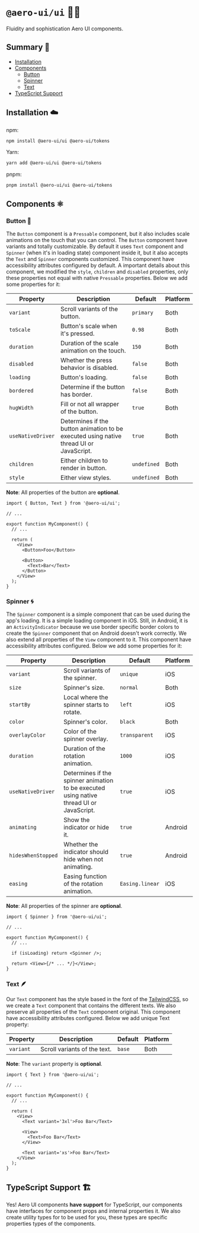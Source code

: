 # `@aero-ui/ui` 👨‍🎨

Fluidity and sophistication Aero UI components.

## Summary 📖

- [Installation](#installation-️)
- [Components](#components-️)
  - [Button](#button-)
  - [Spinner](#spinner-)
  - [Text](#text-)
- [TypeScript Support](#typescript-support-️)

## Installation ☁️

npm:

```sh
npm install @aero-ui/ui @aero-ui/tokens
```

Yarn:

```sh
yarn add @aero-ui/ui @aero-ui/tokens
```

pnpm:

```sh
pnpm install @aero-ui/ui @aero-ui/tokens
```

## Components ⚛️

### Button 🔘

The `Button` component is a `Pressable` component, but it also includes scale animations on the touch that you can control. The `Button` component have variants and totally customizable. By default it uses `Text` component and `Spinner` (when it's in loading state) component inside it, but it also accepts the `Text` and `Spinner` components customized. This component have accessibility attributes configured by default. A important details about this component, we modified the `style`, `children` and `disabled` properties, only these properties not equal with native `Pressable` properties. Below we add some properties for it:

| Property          | Description                                                                             | Default     | Platform |
| ----------------- | --------------------------------------------------------------------------------------- | ----------- | -------- |
| `variant`         | Scroll variants of the button.                                                          | `primary`   | Both     |
| `toScale`         | Button's scale when it's pressed.                                                       | `0.98`      | Both     |
| `duration`        | Duration of the scale animation on the touch.                                           | `150`       | Both     |
| `disabled`        | Whether the press behavior is disabled.                                                 | `false`     | Both     |
| `loading`         | Button's loading.                                                                       | `false`     | Both     |
| `bordered`        | Determine if the button has border.                                                     | `false`     | Both     |
| `hugWidth`        | Fill or not all wrapper of the button.                                                  | `true`      | Both     |
| `useNativeDriver` | Determines if the button animation to be executed using native thread UI or JavaScript. | `true`      | Both     |
| `children`        | Either children to render in button.                                                    | `undefined` | Both     |
| `style`           | Either view styles.                                                                     | `undefined` | Both     |

**Note**: All properties of the button are **optional**.

```tsx
import { Button, Text } from '@aero-ui/ui';

// ...

export function MyComponent() {
  // ...

  return (
    <View>
      <Button>Foo</Button>

      <Button>
        <Text>Bar</Text>
      </Button>
    </View>
  );
}
```

### Spinner 🌀

The `Spinner` component is a simple component that can be used during the app's loading. It is a simple loading component in iOS. Still, in Android, it is an `ActivityIndicator` because we use border specific border colors to create the `Spinner` component that on Android doesn't work correctly. We also extend all properties of the `View` component to it. This component have accessibility attributes configured. Below we add some properties for it:

| Property           | Description                                                                              | Default         | Platform |
| ------------------ | ---------------------------------------------------------------------------------------- | --------------- | -------- |
| `variant`          | Scroll variants of the spinner.                                                          | `unique`        | iOS      |
| `size`             | Spinner's size.                                                                          | `normal`        | Both     |
| `startBy`          | Local where the spinner starts to rotate.                                                | `left`          | iOS      |
| `color`            | Spinner's color.                                                                         | `black`         | Both     |
| `overlayColor`     | Color of the spinner overlay.                                                            | `transparent`   | iOS      |
| `duration`         | Duration of the rotation animation.                                                      | `1000`          | iOS      |
| `useNativeDriver`  | Determines if the spinner animation to be executed using native thread UI or JavaScript. | `true`          | iOS      |
| `animating`        | Show the indicator or hide it.                                                           | `true`          | Android  |
| `hidesWhenStopped` | Whether the indicator should hide when not animating.                                    | `true`          | Android  |
| `easing`           | Easing function of the rotation animation.                                               | `Easing.linear` | iOS      |

**Note**: All properties of the spinner are **optional**.

```tsx
import { Spinner } from '@aero-ui/ui';

// ...

export function MyComponent() {
  // ...

  if (isLoading) return <Spinner />;

  return <View>{/* ... */}</View>;
}
```

### Text 🪶

Our `Text` component has the style based in the font of the [TailwindCSS](https://tailwindcss.com/), so we create a `Text` component that contains the different texts. We also preserve all properties of the `Text` component original. This component have accessibility attributes configured. Below we add unique Text property:

| Property  | Description                  | Default | Platform |
| --------- | ---------------------------- | ------- | -------- |
| `variant` | Scroll variants of the text. | `base`  | Both     |

**Note**: The `variant` property is **optional**.

```tsx
import { Text } from '@aero-ui/ui';

// ...

export function MyComponent() {
  // ...

  return (
    <View>
      <Text variant='3xl'>Foo Bar</Text>

      <View>
        <Text>Foo Bar</Text>
      </View>

      <Text variant='xs'>Foo Bar</Text>
    </View>
  );
}
```

## TypeScript Support 🏗️

Yes! Aero UI components **have support** for TypeScript, our components have interfaces for component props and internal properties it. We also create utility types for to be used for you, these types are specific properties types of the components.
